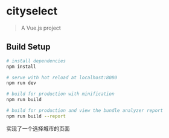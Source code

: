 # cityselect

> A Vue.js project

## Build Setup

``` bash
# install dependencies
npm install

# serve with hot reload at localhost:8080
npm run dev

# build for production with minification
npm run build

# build for production and view the bundle analyzer report
npm run build --report
```

实现了一个选择城市的页面

<img href="https://github.com/ciciAnne/citySelect/blob/master/media/selectUI.gif"/>
